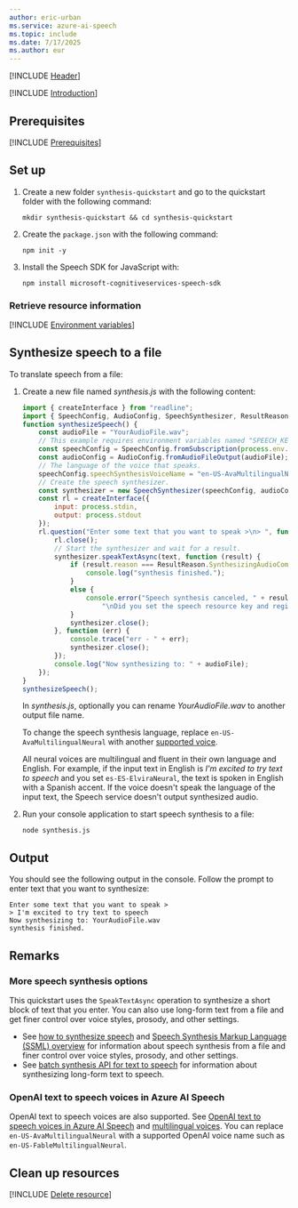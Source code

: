 ```yaml
---
author: eric-urban
ms.service: azure-ai-speech
ms.topic: include
ms.date: 7/17/2025
ms.author: eur
---
```


[!INCLUDE [Header](../../common/javascript.md)]

[!INCLUDE [Introduction](intro.md)]

## Prerequisites

[!INCLUDE [Prerequisites](../../common/azure-prerequisites.md)]

## Set up

1. Create a new folder `synthesis-quickstart` and go to the quickstart folder with the following command:

    ```shell
    mkdir synthesis-quickstart && cd synthesis-quickstart
    ```
    
1. Create the `package.json` with the following command:

    ```shell
    npm init -y
    ```

1. Install the Speech SDK for JavaScript with:

    ```console
    npm install microsoft-cognitiveservices-speech-sdk
    ```

### Retrieve resource information

[!INCLUDE [Environment variables](../../common/environment-variables.md)]

## Synthesize speech to a file

To translate speech from a file:

1. Create a new file named *synthesis.js* with the following content:

    ```javascript
    import { createInterface } from "readline";
    import { SpeechConfig, AudioConfig, SpeechSynthesizer, ResultReason } from "microsoft-cognitiveservices-speech-sdk";
    function synthesizeSpeech() {
        const audioFile = "YourAudioFile.wav";
        // This example requires environment variables named "SPEECH_KEY" and "SPEECH_REGION"
        const speechConfig = SpeechConfig.fromSubscription(process.env.SPEECH_KEY, process.env.SPEECH_REGION);
        const audioConfig = AudioConfig.fromAudioFileOutput(audioFile);
        // The language of the voice that speaks.
        speechConfig.speechSynthesisVoiceName = "en-US-AvaMultilingualNeural";
        // Create the speech synthesizer.
        const synthesizer = new SpeechSynthesizer(speechConfig, audioConfig);
        const rl = createInterface({
            input: process.stdin,
            output: process.stdout
        });
        rl.question("Enter some text that you want to speak >\n> ", function (text) {
            rl.close();
            // Start the synthesizer and wait for a result.
            synthesizer.speakTextAsync(text, function (result) {
                if (result.reason === ResultReason.SynthesizingAudioCompleted) {
                    console.log("synthesis finished.");
                }
                else {
                    console.error("Speech synthesis canceled, " + result.errorDetails +
                        "\nDid you set the speech resource key and region values?");
                }
                synthesizer.close();
            }, function (err) {
                console.trace("err - " + err);
                synthesizer.close();
            });
            console.log("Now synthesizing to: " + audioFile);
        });
    }
    synthesizeSpeech();
    ```

    In *synthesis.js*, optionally you can rename *YourAudioFile.wav* to another output file name.

    To change the speech synthesis language, replace `en-US-AvaMultilingualNeural` with another [supported voice](~/articles/ai-services/speech-service/language-support.md#standard-voices).

    All neural voices are multilingual and fluent in their own language and English. For example, if the input text in English is *I'm excited to try text to speech* and you set `es-ES-ElviraNeural`, the text is spoken in English with a Spanish accent. If the voice doesn't speak the language of the input text, the Speech service doesn't output synthesized audio.

1. Run your console application to start speech synthesis to a file:

   ```console
   node synthesis.js
   ```

## Output

You should see the following output in the console. Follow the prompt to enter text that you want to synthesize:

```console
Enter some text that you want to speak >
> I'm excited to try text to speech
Now synthesizing to: YourAudioFile.wav
synthesis finished.
```

## Remarks

### More speech synthesis options

This quickstart uses the `SpeakTextAsync` operation to synthesize a short block of text that you enter. You can also use long-form text from a file and get finer control over voice styles, prosody, and other settings.

- See [how to synthesize speech](~/articles/ai-services/speech-service/how-to-speech-synthesis.md) and [Speech Synthesis Markup Language (SSML) overview](~/articles/ai-services/speech-service/speech-synthesis-markup.md) for information about speech synthesis from a file and finer control over voice styles, prosody, and other settings.
- See [batch synthesis API for text to speech](~/articles/ai-services/speech-service/batch-synthesis.md) for information about synthesizing long-form text to speech.

### OpenAI text to speech voices in Azure AI Speech

OpenAI text to speech voices are also supported. See [OpenAI text to speech voices in Azure AI Speech](../../../openai-voices.md) and [multilingual voices](../../../language-support.md?tabs=tts#multilingual-voices). You can replace `en-US-AvaMultilingualNeural` with a supported OpenAI voice name such as `en-US-FableMultilingualNeural`.

## Clean up resources

[!INCLUDE [Delete resource](../../common/delete-resource.md)]
